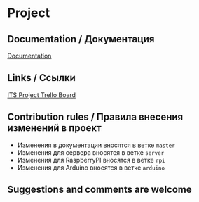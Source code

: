 # Project

## Documentation / Документация

[Documentation](https://suembeka.github.io/ITS/)

## Links / Ссылки

[ITS Project Trello Board](https://trello.com/b/IOKT8p9x)

## Contribution rules / Правила внесения изменений в проект

+ Изменения в документации вносятся в ветке ```master```
+ Изменения для сервера вносятся в ветке ```server```
+ Изменения для RaspberryPI вносятся в ветке ```rpi```
+ Изменения для Arduino вносятся в ветке ```arduino```

## Suggestions and comments are welcome